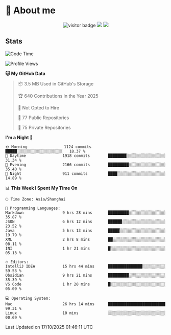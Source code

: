 <!-- ![](https://youpai.roccoshi.top/img/20200804214216.png) -->

# 🧐 About me
 
<p align="center">
<img src="https://visitor-badge.laobi.icu/badge?page_id=Lincest.Lincest&title=hits" alt="visitor badge"/>
<a href="mailto:imroccoshi@gmail.com"><img src="https://img.shields.io/badge/gmail-imroccoshi%40gmail.com-red"></a>
<a href="https://blog.roccoshi.top"><img src="https://img.shields.io/badge/blog-roccoshi-green"></a>
</p>

## Stats

<!--START_SECTION:waka-->
![Code Time](http://img.shields.io/badge/Code%20Time-2%2C837%20hrs%2047%20mins-blue)

![Profile Views](http://img.shields.io/badge/Profile%20Views-0-blue)

**🐱 My GitHub Data** 

> 📦 3.5 MB Used in GitHub's Storage 
 > 
> 🏆 640 Contributions in the Year 2025
 > 
> 🚫 Not Opted to Hire
 > 
> 📜 77 Public Repositories 
 > 
> 🔑 75 Private Repositories 
 > 
**I'm a Night 🦉** 

```text
🌞 Morning                1124 commits        █████░░░░░░░░░░░░░░░░░░░░   18.37 % 
🌆 Daytime                1918 commits        ████████░░░░░░░░░░░░░░░░░   31.34 % 
🌃 Evening                2166 commits        █████████░░░░░░░░░░░░░░░░   35.40 % 
🌙 Night                  911 commits         ████░░░░░░░░░░░░░░░░░░░░░   14.89 % 
```


📊 **This Week I Spent My Time On** 

```text
🕑︎ Time Zone: Asia/Shanghai

💬 Programming Languages: 
Markdown                 9 hrs 28 mins       █████████░░░░░░░░░░░░░░░░   35.87 % 
JSON                     6 hrs 12 mins       ██████░░░░░░░░░░░░░░░░░░░   23.52 % 
Java                     5 hrs 13 mins       █████░░░░░░░░░░░░░░░░░░░░   19.79 % 
XML                      2 hrs 8 mins        ██░░░░░░░░░░░░░░░░░░░░░░░   08.11 % 
INI                      1 hr 21 mins        █░░░░░░░░░░░░░░░░░░░░░░░░   05.13 % 

🔥 Editors: 
IntelliJ IDEA            15 hrs 44 mins      ███████████████░░░░░░░░░░   59.53 % 
Obsidian                 9 hrs 21 mins       █████████░░░░░░░░░░░░░░░░   35.39 % 
VS Code                  1 hr 20 mins        █░░░░░░░░░░░░░░░░░░░░░░░░   05.09 % 

💻 Operating System: 
Mac                      26 hrs 14 mins      █████████████████████████   99.31 % 
Linux                    10 mins             ░░░░░░░░░░░░░░░░░░░░░░░░░   00.69 % 
```


 Last Updated on 17/10/2025 01:46:11 UTC
<!--END_SECTION:waka-->


